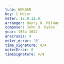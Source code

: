 ```yaml
---
tune: WORGAN
key: C Major
meter: 12.9.12.9.
arranger: Henry H. Milman
composer: John B. Dykes
year: 1564-1612
anacrusis: 4
meter_error: '0'
time_signature: 4/4
meterError: 0
timeSignature: 4/4
---
```

